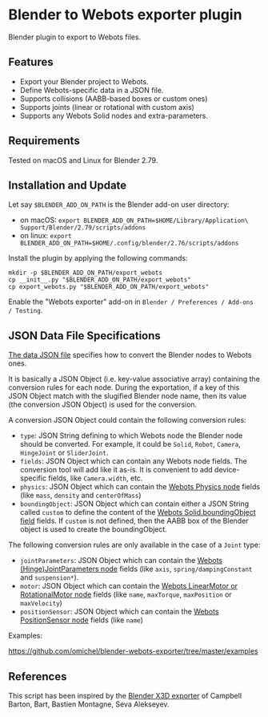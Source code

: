# Blender to Webots exporter plugin

Blender plugin to export to Webots files.

## Features

- Export your Blender project to Webots.
- Define Webots-specific data in a JSON file.
- Supports collisions (AABB-based boxes or custom ones)
- Supports joints (linear or rotational with custom axis)
- Supports any Webots Solid nodes and extra-parameters.

## Requirements

Tested on macOS and Linux for Blender 2.79.

## Installation and Update

Let say `$BLENDER_ADD_ON_PATH` is the Blender add-on user directory:
- on macOS: `export BLENDER_ADD_ON_PATH=$HOME/Library/Application\ Support/Blender/2.79/scripts/addons`
- on linux: `export BLENDER_ADD_ON_PATH=$HOME/.config/blender/2.76/scripts/addons`

Install the plugin by applying the following commands:

```
mkdir -p $BLENDER_ADD_ON_PATH/export_webots
cp __init__.py "$BLENDER_ADD_ON_PATH/export_webots"
cp export_webots.py "$BLENDER_ADD_ON_PATH/export_webots"
```

Enable the "Webots exporter" add-on in `Blender / Preferences / Add-ons / Testing`.

## JSON Data File Specifications

[The data JSON file](https://en.wikipedia.org/wiki/JSON) specifies how to convert the Blender nodes to Webots ones.

It is basically a JSON Object (i.e. key-value associative array) containing the conversion rules for each node.
During the exportation, if a key of this JSON Object match with the slugified Blender node name, then its value (the conversion JSON Object) is used for the conversion.

A conversion JSON Object could contain the following conversion rules:

- `type`: JSON String defining to which Webots node the Blender node should be converted. For example, it could be `Solid`, `Robot`, `Camera`, `HingeJoint` or `SliderJoint`.
- `fields`: JSON Object which can contain any Webots node fields. The conversion tool will add like it as-is. It is convenient to add device-specific fields, like `Camera.width`, etc.
- `physics`: JSON Object which can contain the [Webots Physics node](https://www.cyberbotics.com/doc/reference/physics) fields (like `mass`, `density` and `centerOfMass`)
- `boundingObject`: JSON Object which can contain either a JSON String called `custom` to define the content of the [Webots Solid.boundingObject field](https://www.cyberbotics.com/doc/reference/solid) fields. If `custom` is not defined, then the AABB box of the Blender object is used to create the boundingObject.

The following conversion rules are only available in the case of a `Joint` type:

- `jointParameters`: JSON Object which can contain the [Webots (Hinge)JointParameters node](https://www.cyberbotics.com/doc/reference/jointparameters) fields (like `axis`, `spring/dampingConstant` and `suspension*`).
- `motor`: JSON Object which can contain the [Webots LinearMotor or RotationalMotor node](https://www.cyberbotics.com/doc/reference/rotationalmotor) fields (like `name`, `maxTorque`, `maxPosition` or `maxVelocity`)
- `positionSensor`: JSON Object which can contain the [Webots PositionSensor node](https://www.cyberbotics.com/doc/reference/positionsensor) fields (like `name`)

Examples:

https://github.com/omichel/blender-webots-exporter/tree/master/examples


## References

This script has been inspired by the [Blender X3D exporter](https://github.com/sobotka/blender-addons/blob/master/io_scene_x3d/export_x3d.py) of Campbell Barton, Bart, Bastien Montagne, Seva Alekseyev.

